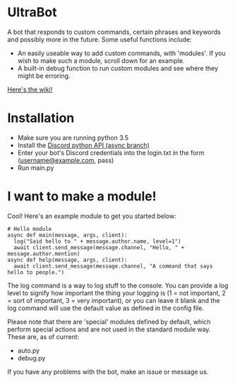 # UltraBot

A bot that responds to custom commands, certain phrases and keywords and possibly more in the future. Some useful functions include:

- An easily useable way to add custom commands, with 'modules'. If you wish to make such a module, scroll down for an example.
- A built-in debug function to run custom modules and see where they might be erroring.

[Here's the wiki!](https://github.com/elephantLocator/UltraBot/wiki)

# Installation

- Make sure you are running python 3.5
- Install the [Discord python API (async branch)](https://github.com/Rapptz/discord.py)
- Enter your bot's Discord credentials into the login.txt in the form (username@example.com, pass)
- Run main.py

# I want to make a module!

Cool! Here's an example module to get you started below:
```
# Hello module
async def main(message, args, client):
  log("Said hello to " + message.author.name, level=1")
  await client.send_message(message.channel, "Hello, " + message.author.mention)
async def help(message, args, client):
  await client.send_message(message.channel, "A command that says hello to people.")
```

The log command is a way to log stuff to the console. You can provide a log level to signify how important the thing your logging is (1 = not important, 2 = sort of important, 3 = very important), or you can leave it blank and the log command will use the default value as defined in the config file.

Please note that there are 'special' modules defined by default, which perform special actions and are not used in the standard module way. These are, as of current:
- auto.py
- debug.py

If you have any problems with the bot, make an issue or message us.
